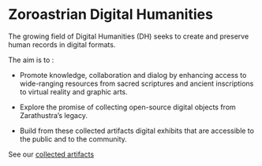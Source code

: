 # Zoroastrian Digital Humanities

The growing field of Digital Humanities (DH) seeks to create and preserve human records in digital formats.

The aim is to :

- Promote knowledge, collaboration and dialog by enhancing access to wide-ranging resources from sacred scriptures and ancient inscriptions to virtual reality and graphic arts.

- Explore the promise of collecting open-source digital objects from Zarathustra’s legacy.

- Build from these collected artifacts digital exhibits that are accessible to the public and to the community.

See our [collected artifacts](https://github.com/Zoroastrian-Digital-Humanities/Artefacts#artefacts)

